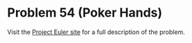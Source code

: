 # Problem 54 (Poker Hands)
Visit the [Project Euler site](https://projecteuler.net/problem=54) for a full description of the problem.

